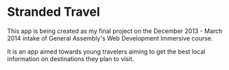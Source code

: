 # Stranded Travel

This app is being created as my final project on the December 2013 - March 2014
intake of General Assembly's Web Development Immersive course.

It is an app aimed towards young travelers aiming to get the best local information on destinations they plan to visit.